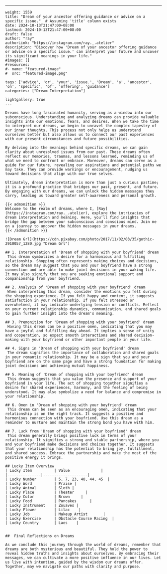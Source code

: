 ---
    weight: 1559
    title: "Dream of your ancestor offering guidance or advice on a specific issue."  # Assuming 'title' column exists
    date: 2024-10-13T21:47:00+08:00
    lastmod: 2024-10-13T21:47:00+08:00
    draft: false
    author: "ray"
    authorLink: "https://instagram.com/ray._.atelier"
    description: "Discover how 'Dream of your ancestor offering guidance or advice on a specific issue.' can interpret your future and uncover its significant meanings in your life."
    #images: []
    #resources:
    #- name: "featured-image"
    #  src: "featured-image.png"
    
    tags: ['advice', 'or', 'your', 'issue.', 'Dream', 'a', 'ancestor', 'on', 'specific', 'of', 'offering', 'guidance']
    categories: ["Dream Interpretation"]
    
    lightgallery: true
    ---
    
    Dreams have long fascinated humanity, serving as a window into our subconscious. Understanding and analyzing dreams can provide valuable insights into our emotions, fears, and desires. When we take the time to interpret our dreams, we begin to unravel the complex tapestry of our inner thoughts. This process not only helps us understand ourselves better but also allows us to connect our past experiences with our present circumstances and future possibilities.
    
    By delving into the meanings behind specific dreams, we can gain clarity about unresolved issues from our past. These dreams often reflect our memories, traumas, and lessons learned, reminding us of what we need to confront or embrace. Moreover, dreams can serve as a guide for our future, revealing our aspirations and potential paths we may take. They can provide warnings or encouragement, nudging us toward decisions that align with our true selves.
    
    Ultimately, dream interpretation is more than just a curious pastime; it is a profound practice that bridges our past, present, and future. By engaging with our dreams, we can unlock the hidden messages they carry, leading us toward greater self-awareness and personal growth.
    
    {{< admonition >}}
    Welcome to the realm of dreams, where I, [Ray](https://instagram.com/ray._.atelier), explore the intricacies of dream interpretation and meaning. Here, you’ll find insights that bridge the gap between your subconscious and conscious mind. Join me on a journey to uncover the hidden messages in your dreams.
    {{< /admonition >}}
    
    ![Dream Grl](https://cdn.pixabay.com/photo/2017/11/02/03/35/gothic-2910057_1280.jpg "Dream Grl")
    
    ## 1. Interpretation of 'Dream of shopping with your boyfriend' dream
     This dream symbolizes a desire for a harmonious and fulfilling relationship. Shopping often represents making choices and decisions, so the dream may suggest that you and your boyfriend have a strong connection and are able to make joint decisions in your waking life. It may also signify that you are seeking emotional support and companionship from your boyfriend.
    
    ## 2. Analysis of 'Dream of shopping with your boyfriend' dream
     When interpreting this dream, consider the emotions you felt during the shopping experience. If you felt happy and content, it suggests satisfaction in your relationship. If you felt stressed or overwhelmed, it may indicate underlying tension or conflicts. Reflect on your current relationship dynamics, communication, and shared goals to gain further insight into the dream's meaning.
    
    ## 3. Premonition for 'Dream of shopping with your boyfriend' dream
     Having this dream can be a positive omen, indicating that you may have a joyful and fulfilling day ahead. It implies a sense of unity and cooperation, so expect smooth interactions and shared decision-making with your boyfriend or other important people in your life.
    
    ## 4. Signs in 'Dream of shopping with your boyfriend' dream
     The dream signifies the importance of collaboration and shared goals in your romantic relationship. It may be a sign that you and your boyfriend are on the same page and have a strong foundation for making joint decisions and achieving mutual happiness.
    
    ## 5. Meaning of 'Dream of shopping with your boyfriend' dream
     This dream suggests that you value the presence and support of your boyfriend in your life. The act of shopping together signifies a desire for shared experiences, harmony, and the feeling of being understood. It may also symbolize a need for balance and compromise in your relationship.
    
    ## 6. Omen in 'Dream of shopping with your boyfriend' dream
     This dream can be seen as an encouraging omen, indicating that your relationship is on the right track. It suggests a positive and harmonious connection with your boyfriend. Use this dream as a reminder to nurture and maintain the strong bond you have with him.
    
    ## 7. Luck from 'Dream of shopping with your boyfriend' dream
     This dream generally brings positive luck in terms of your relationship. It signifies a strong and stable partnership, where you and your boyfriend make decisions and choices together. It suggests that your relationship has the potential to bring joy, fulfillment, and shared success. Embrace the partnership and make the most of the positive energy it brings.
    
    ## Lucky Item Overview
    | Lucky Item          | Value              |
    |---------------|--------------------|
    | Lucky Number        | 5, 7, 23, 40, 44, 45  |
    | Lucky Word          | Praise |
    | Lucky Animal        | Sloth |
    | Lucky Place         | Theater     |
    | Lucky Color         | Brown     |
    | Lucky Food          | Pancakes      |
    | Lucky Instrument    | Zouaves |
    | Lucky Flower        | Lilac    |
    | Lucky Job           | Makeup Artist       |
    | Lucky Exercise      | Obstacle Course Racing  |
    | Lucky Country       | Laos    |
    
    
    ##  Final Reflections on Dreams
    
    As we conclude this journey through the world of dreams, remember that dreams are both mysterious and beautiful. They hold the power to reveal hidden truths and insights about ourselves. By embracing their messages, we can cultivate a more positive influence in our lives. Let us live with intention, guided by the wisdom our dreams offer. Together, may we navigate our paths with clarity and purpose.
    